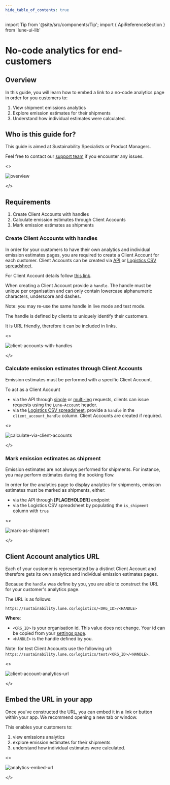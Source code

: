 ```yaml
---
hide_table_of_contents: true
---
```

import Tip from '@site/src/components/Tip';
import { ApiReferenceSection } from 'lune-ui-lib'

# No-code analytics for end-customers

<div className="sections">

<ApiReferenceSection>
<div className="paragraphSections">

<div>

## Overview

In this guide, you will learn how to embed a link to a no-code analytics page in order for you customers to:
1. View shipment emissions analytics
2. Explore emission estimates for their shipments
3. Understand how individual estimates were calculated.

</div>
<div>

## Who is this guide for?

This guide is aimed at Sustainability Specialists or Product Managers.

Feel free to contact our [support team](mailto:support@lune.com) if you encounter any issues.

</div>

</div>

<>

![overview](/img/intro-analytics-page.png)

</>
</ApiReferenceSection>

<ApiReferenceSection>

<div className="paragraphSections">

<div>

## Requirements

1. Create Client Accounts with handles
2. Calculate emission estimates through Client Accounts
3. Mark emission estimates as shipments

</div>
<div>

### Create Client Accounts with handles

In order for your customers to have their own analytics and individual emission estimates pages, you are required to create a Client Account for each customer.
Client Accounts can be created via [API](/api-reference/client-accounts/create-client-account) or [Logistics CSV spreadsheet](/guides/logistics-sheets#reference).

For Client Account details follow [this link](/key-concepts/client-accounts).

When creating a Client Account provide a `handle`.
The handle must be unique per organisation and can only contain lowercase alphanumeric characters, underscore and dashes.

Note: you may re-use the same handle in live mode and test mode.

<Tip>

The handle is defined by clients to uniquely identify their customers.

It is URL friendly, therefore it can be included in links.

</Tip>

</div>
</div>

<>

![client-accounts-with-handles](/img/client-account-handles.png)

</>

</ApiReferenceSection>

<ApiReferenceSection>

<div className="paragraphSections">
<div>

### Calculate emission estimates through Client Accounts

Emission estimates must be performed with a specific Client Account.

To act as a Client Account
* via the API through [single](/api-reference/emission-estimates/create-shipping-estimate/) or [multi-leg](/api-reference/emission-estimates/create-multi-leg-shipping-estimate/) requests, clients can issue requests using the `Lune-Account` header.
* via the [Logistics CSV spreadsheet](/guides/logistics-sheets), provide a `handle` in the `client_account_handle` column. Client Accounts are created if required.

</div>

</div>

<>

![calculate-via-client-accounts](/img/calculate-via-client-accounts.png)

</>

</ApiReferenceSection>

<ApiReferenceSection>

<div className="paragraphSections">
<div>

### Mark emission estimates as shipment

Emission estimates are not always performed for shipments. For instance, you may perform estimates during the booking flow.

In order for the analytics page to display analytics for shipments, emission estimates must be marked as shipments, either:
* via the API through **[PLACEHOLDER]** endpoint
* via the Logistics CSV spreadsheet by populating the `is_shipment` column with `true`


</div>
</div>

<>

![mark-as-shipment](/img/mark-as-shipment.png)

</>

</ApiReferenceSection>

<ApiReferenceSection>

<div className="paragraphSections">

<div>

## Client Account analytics URL

Each of your customer is representated by a distinct Client Account and therefore gets its own analytics and individual emission estimates pages.

Because the `handle` was define by you, you are able to construct the URL for your customer's analytics page.

The URL is as follows:

```
https://sustainability.lune.co/logistics/<ORG_ID>/<HANDLE>
```

**Where**:

- `<ORG_ID>` is your organisation id. This value does not change. Your id can be copied from your [settings page](https://dashboard.lune.co/settings).
- `<HANDLE>` is the handle defined by you.


Note: for test Client Accounts use the following url: `https://sustainability.lune.co/logistics/test/<ORG_ID>/<HANDLE>`.

</div>
</div>

<>

![client-account-analytics-url](/img/client-account-analytics-generate-url.png)

</>

</ApiReferenceSection>

<ApiReferenceSection>

<div className="paragraphSections">

<div>

## Embed the URL in your app

Once you've constructed the URL, you can embed it in a link or button within your app. We recommend opening a new tab or window.

This enables your customers to:
1. view emissions analytics
2. explore emission estimates for their shipments
3. understand how individual estimates were calculated.

</div>
</div>

<>

![analytics-embed-url](/img/analytics-embed-url.png)

</>

</ApiReferenceSection>

</div>
